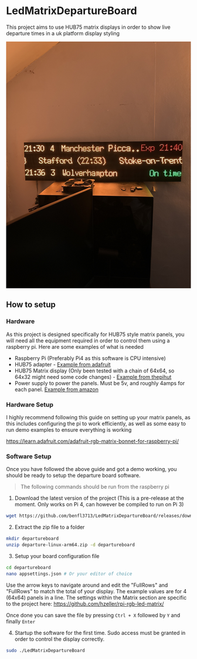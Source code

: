 # LedMatrixDepartureBoard

This project aims to use HUB75 matrix displays in order to show live departure times in a uk platform display styling

![Demo of Board](./docs/demo.jpg)

## How to setup

### Hardware

As this project is designed specifically for HUB75 style matrix panels, you will need all the equipment required
in order to control them using a raspberry pi. Here are some examples of what is needed

- Raspberry Pi (Preferably Pi4 as this software is CPU intensive)
- HUB75 adapter - [Example from adafruit](https://thepihut.com/products/adafruit-rgb-matrix-bonnet-for-raspberry-pi-ada3211)
- HUB75 Matrix display (Only been tested with a chain of 64x64, so 64x32 might need some code changes) - [Example from thepihut](https://thepihut.com/products/rgb-full-colour-led-matrix-panel-3mm-pitch-64x64-pixels)
- Power supply to power the panels. Must be 5v, and roughly 4amps for each panel. [Example from amazon](https://www.amazon.co.uk/gp/product/B07PQT2Q7L/ref=ppx_yo_dt_b_search_asin_title?ie=UTF8&psc=1)

### Hardware Setup

I highly recommend following this guide on setting up your matrix panels, as this includes configuring the pi to work efficiently, 
as well as some easy to run demo examples to ensure everything is working

<https://learn.adafruit.com/adafruit-rgb-matrix-bonnet-for-raspberry-pi/>

### Software Setup

Once you have followed the above guide and got a demo working, you should be ready to setup the departure board software.

> The following commands should be run from the raspberry pi
1. Download the latest version of the project (This is a pre-release at the moment. Only works on Pi 4, can however be compiled to run on Pi 3)
```bash
wget https://github.com/benfl3713/LedMatrixDepartureBoard/releases/download/v0.2/departure-linux-arm64.zip
```

2. Extract the zip file to a folder
```bash
mkdir departureboard
unzip departure-linux-arm64.zip -d departureboard
```

3. Setup your board configuration file
```bash
cd departureboard
nano appsettings.json # Or your editor of choice
```
Use the arrow keys to navigate around and edit the "FullRows" and "FullRows" to match the total of your display. The example values are for 4 (64x64) panels in a line.
The settings within the Matrix section are specific to the project here: <https://github.com/hzeller/rpi-rgb-led-matrix/>

Once done you can save the file by pressing `Ctrl + X` followed by `Y` and finally `Enter`

4. Startup the software for the first time. Sudo access must be granted in order to control the display correctly.
```bash
sudo ./LedMatrixDepartureBoard
```
